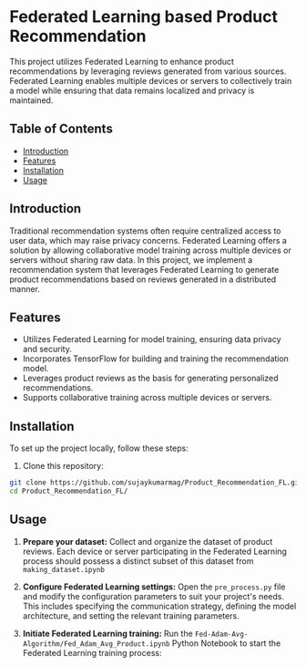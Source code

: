 # Federated Learning based Product Recommendation

This project utilizes Federated Learning to enhance product recommendations by leveraging reviews generated from various sources. Federated Learning enables multiple devices or servers to collectively train a model while ensuring that data remains localized and privacy is maintained.

## Table of Contents

- [Introduction](#introduction)
- [Features](#features)
- [Installation](#installation)
- [Usage](#usage)

## Introduction

Traditional recommendation systems often require centralized access to user data, which may raise privacy concerns. Federated Learning offers a solution by allowing collaborative model training across multiple devices or servers without sharing raw data. In this project, we implement a recommendation system that leverages Federated Learning to generate product recommendations based on reviews generated in a distributed manner.

## Features

- Utilizes Federated Learning for model training, ensuring data privacy and security.
- Incorporates TensorFlow for building and training the recommendation model.
- Leverages product reviews as the basis for generating personalized recommendations.
- Supports collaborative training across multiple devices or servers.

## Installation

To set up the project locally, follow these steps:

1. Clone this repository:

```bash
git clone https://github.com/sujaykumarmag/Product_Recommendation_FL.git
cd Product_Recommendation_FL/
```


## Usage

1. **Prepare your dataset:** Collect and organize the dataset of product reviews. Each device or server participating in the Federated Learning process should possess a distinct subset of this dataset from `making_dataset.ipynb`

2. **Configure Federated Learning settings:** Open the `pre_process.py` file and modify the configuration parameters to suit your project's needs. This includes specifying the communication strategy, defining the model architecture, and setting the relevant training parameters.

3. **Initiate Federated Learning training:** Run the `Fed-Adam-Avg-Algorithm/Fed_Adam_Avg_Product.ipynb` Python Notebook to start the Federated Learning training process:

